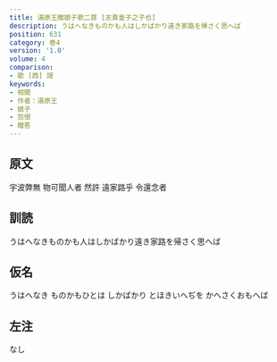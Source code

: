 ```yaml
---
title: 湯原王贈娘子歌二首 [志貴皇子之子也]
description: うはへなきものかも人はしかばかり遠き家路を帰さく思へば
position: 631
category: 巻4
version: '1.0'
volume: 4
comparison:
- 歌 [西] 謌
keywords:
- 相聞
- 作者：湯原王
- 娘子
- 怨恨
- 贈答
---
```


## 原文

宇波弊無 物可聞人者 然許 遠家路乎 令還念者

## 訓読

うはへなきものかも人はしかばかり遠き家路を帰さく思へば

## 仮名

うはへなき ものかもひとは しかばかり とほきいへぢを かへさくおもへば

## 左注

なし
